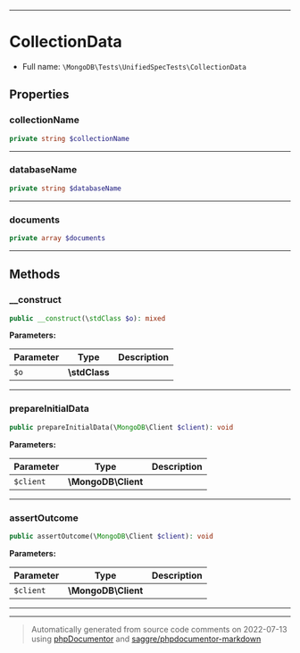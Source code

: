***

# CollectionData





* Full name: `\MongoDB\Tests\UnifiedSpecTests\CollectionData`



## Properties


### collectionName



```php
private string $collectionName
```






***

### databaseName



```php
private string $databaseName
```






***

### documents



```php
private array $documents
```






***

## Methods


### __construct



```php
public __construct(\stdClass $o): mixed
```








**Parameters:**

| Parameter | Type | Description |
|-----------|------|-------------|
| `$o` | **\stdClass** |  |




***

### prepareInitialData



```php
public prepareInitialData(\MongoDB\Client $client): void
```








**Parameters:**

| Parameter | Type | Description |
|-----------|------|-------------|
| `$client` | **\MongoDB\Client** |  |




***

### assertOutcome



```php
public assertOutcome(\MongoDB\Client $client): void
```








**Parameters:**

| Parameter | Type | Description |
|-----------|------|-------------|
| `$client` | **\MongoDB\Client** |  |




***


***
> Automatically generated from source code comments on 2022-07-13 using [phpDocumentor](http://www.phpdoc.org/) and [saggre/phpdocumentor-markdown](https://github.com/Saggre/phpDocumentor-markdown)
